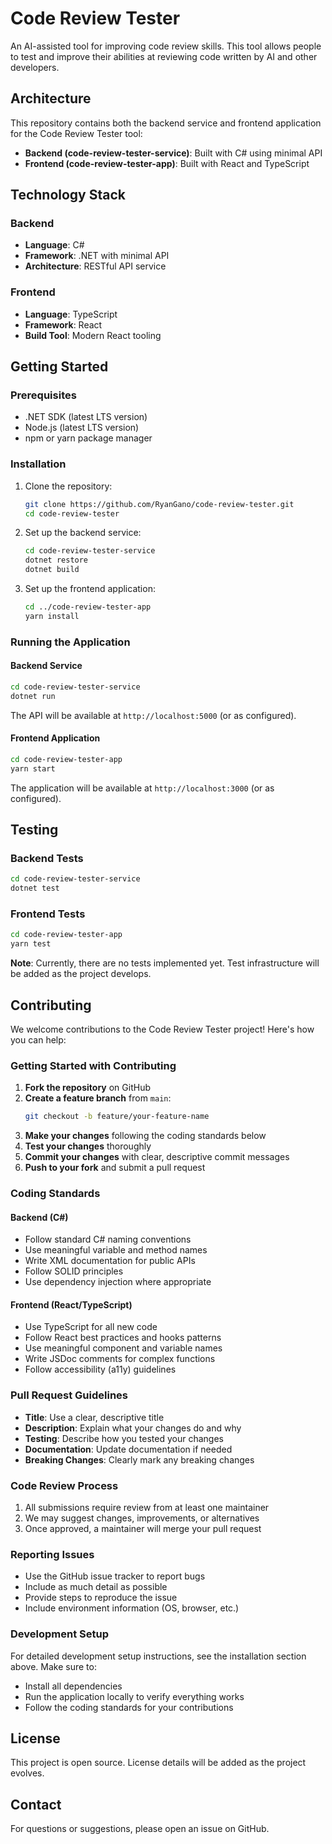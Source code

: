 # Code Review Tester

An AI-assisted tool for improving code review skills. This tool allows people to test and improve their abilities at reviewing code written by AI and other developers.

## Architecture

This repository contains both the backend service and frontend application for the Code Review Tester tool:

- **Backend (code-review-tester-service)**: Built with C# using minimal API
- **Frontend (code-review-tester-app)**: Built with React and TypeScript

## Technology Stack

### Backend
- **Language**: C#
- **Framework**: .NET with minimal API
- **Architecture**: RESTful API service

### Frontend
- **Language**: TypeScript
- **Framework**: React
- **Build Tool**: Modern React tooling

## Getting Started

### Prerequisites

- .NET SDK (latest LTS version)
- Node.js (latest LTS version)
- npm or yarn package manager

### Installation

1. Clone the repository:
   ```bash
   git clone https://github.com/RyanGano/code-review-tester.git
   cd code-review-tester
   ```

2. Set up the backend service:
   ```bash
   cd code-review-tester-service
   dotnet restore
   dotnet build
   ```

3. Set up the frontend application:
   ```bash
   cd ../code-review-tester-app
   yarn install
   ```

### Running the Application

#### Backend Service
```bash
cd code-review-tester-service
dotnet run
```

The API will be available at `http://localhost:5000` (or as configured).

#### Frontend Application
```bash
cd code-review-tester-app
yarn start
```

The application will be available at `http://localhost:3000` (or as configured).

## Testing

### Backend Tests
```bash
cd code-review-tester-service
dotnet test
```

### Frontend Tests
```bash
cd code-review-tester-app
yarn test
```

**Note**: Currently, there are no tests implemented yet. Test infrastructure will be added as the project develops.

## Contributing

We welcome contributions to the Code Review Tester project! Here's how you can help:

### Getting Started with Contributing

1. **Fork the repository** on GitHub
2. **Create a feature branch** from `main`:
   ```bash
   git checkout -b feature/your-feature-name
   ```
3. **Make your changes** following the coding standards below
4. **Test your changes** thoroughly
5. **Commit your changes** with clear, descriptive commit messages
6. **Push to your fork** and submit a pull request

### Coding Standards

#### Backend (C#)
- Follow standard C# naming conventions
- Use meaningful variable and method names
- Write XML documentation for public APIs
- Follow SOLID principles
- Use dependency injection where appropriate

#### Frontend (React/TypeScript)
- Use TypeScript for all new code
- Follow React best practices and hooks patterns
- Use meaningful component and variable names
- Write JSDoc comments for complex functions
- Follow accessibility (a11y) guidelines

### Pull Request Guidelines

- **Title**: Use a clear, descriptive title
- **Description**: Explain what your changes do and why
- **Testing**: Describe how you tested your changes
- **Documentation**: Update documentation if needed
- **Breaking Changes**: Clearly mark any breaking changes

### Code Review Process

1. All submissions require review from at least one maintainer
2. We may suggest changes, improvements, or alternatives
3. Once approved, a maintainer will merge your pull request

### Reporting Issues

- Use the GitHub issue tracker to report bugs
- Include as much detail as possible
- Provide steps to reproduce the issue
- Include environment information (OS, browser, etc.)

### Development Setup

For detailed development setup instructions, see the installation section above. Make sure to:

- Install all dependencies
- Run the application locally to verify everything works
- Follow the coding standards for your contributions

## License

This project is open source. License details will be added as the project evolves.

## Contact

For questions or suggestions, please open an issue on GitHub.
